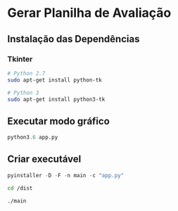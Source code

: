 # Gerar Planilha de Avaliação

## Instalação das Dependências

### Tkinter

```bash
# Python 2.7
sudo apt-get install python-tk
```
```bash
# Python 3
sudo apt-get install python3-tk
```
## Executar modo gráfico

```python
python3.6 app.py 
```

## Criar executável

```python
pyinstaller -D -F -n main -c "app.py"
```

```bash
cd /dist
```

```bash
./main
```
